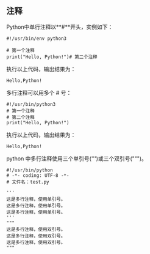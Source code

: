 ## 注释

Python中单行注释以**\#**开头，实例如下：

```
#!/usr/bin/env python3
```

```
# 第一个注释
print("Hello, Python!")# 第二个注释
```

执行以上代码，输出结果为：

```
Hello,Python!
```

多行注释可以用多个 \# 号：

```
#!/usr/bin/python3
# 第一个注释
# 第二个注释
print("Hello, Python!")
```

执行以上代码，输出结果为：

```
Hello,Python!
```

python 中多行注释使用三个单引号\('''\)或三个双引号\("""\)。

```
#!/usr/bin/python
# -*- coding: UTF-8 -*-
# 文件名：test.py

'''
这是多行注释，使用单引号。
这是多行注释，使用单引号。
这是多行注释，使用单引号。
'''
"""
这是多行注释，使用双引号。
这是多行注释，使用双引号。
这是多行注释，使用双引号。
"""
```



